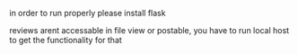 in order to run properly please install flask

reviews arent accessable in file view or postable, you have to run local host to get the functionality for that
